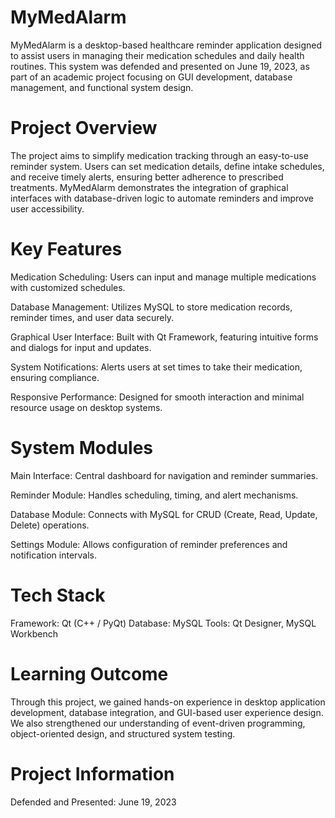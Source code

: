 # MyMedAlarm
MyMedAlarm is a desktop-based healthcare reminder application designed to assist users in managing their medication schedules and daily health routines.
This system was defended and presented on June 19, 2023, as part of an academic project focusing on GUI development, database management, and functional system design.

# Project Overview

The project aims to simplify medication tracking through an easy-to-use reminder system. Users can set medication details, define intake schedules, and receive timely alerts, ensuring better adherence to prescribed treatments.
MyMedAlarm demonstrates the integration of graphical interfaces with database-driven logic to automate reminders and improve user accessibility.

# Key Features

Medication Scheduling: Users can input and manage multiple medications with customized schedules.

Database Management: Utilizes MySQL to store medication records, reminder times, and user data securely.

Graphical User Interface: Built with Qt Framework, featuring intuitive forms and dialogs for input and updates.

System Notifications: Alerts users at set times to take their medication, ensuring compliance.

Responsive Performance: Designed for smooth interaction and minimal resource usage on desktop systems.

# System Modules

Main Interface: Central dashboard for navigation and reminder summaries.

Reminder Module: Handles scheduling, timing, and alert mechanisms.

Database Module: Connects with MySQL for CRUD (Create, Read, Update, Delete) operations.

Settings Module: Allows configuration of reminder preferences and notification intervals.

# Tech Stack

Framework: Qt (C++ / PyQt)
Database: MySQL
Tools: Qt Designer, MySQL Workbench

# Learning Outcome

Through this project, we gained hands-on experience in desktop application development, database integration, and GUI-based user experience design.
We also strengthened our understanding of event-driven programming, object-oriented design, and structured system testing.

# Project Information

Defended and Presented: June 19, 2023
